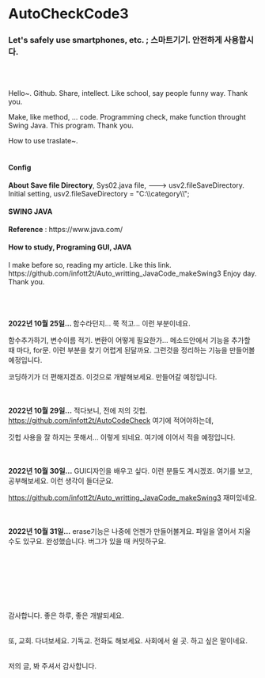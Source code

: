 # AutoCheckCode3

<h3>Let's safely use smartphones, etc. ; 스마트기기. 안전하게 사용합시다.</h3><br/><br/>


Hello~. Github. Share, intellect. Like school, say people funny way. Thank you.

Make, like method, ... code. Programming check, make function throught Swing Java. This program. Thank you.

How to use traslate~.<br/><br/>


<h4>Config</h4> <b>About Save file Directory</b>, Sys02.java file, ---> usv2.fileSaveDirectory. Initial setting,  usv2.fileSaveDirectory = "C:\\category\\";

<h4>SWING JAVA</h4> <b>Reference</b> : https://www.java.com/  

<h4>How to study, Programing GUI, JAVA</h4> I make before so, reading my article. Like this link. https://github.com/infott2t/Auto_writting_JavaCode_makeSwing3 Enjoy day. Thank you.
<br/><br/><br/><br/>

<b>2022년 10월 25일... </b>함수라던지... 쭉 적고... 이런 부분이네요.

함수추가하기, 변수이름 적기. 변환이 어떻게 필요한가... 메소드안에서 기능을 추가할 때 마다, for문. 이런 부분을 찾기 어렵게 된달까요. 그런것을 정리하는 기능을 만들어볼 예정입니다.

코딩하기가 더 편해지겠죠. 이것으로 개발해보세요. 만들어갈 예정입니다.  
<br/><br/>

<b>2022년 10월 29일...</b> 적다보니, 전에 저의 깃헙.  https://github.com/infott2t/AutoCodeCheck 여기에 적어야하는데, 
                                           
깃헙 사용을 잘 하지는 못해서... 이렇게 되네요. 여기에 이어서 적을 예정입니다.
<br/><br/><br/>

<b>2022년 10월 30일...</b> GUI디자인을 배우고 싶다. 이런 분들도 계시겠죠. 여기를 보고, 공부해보세요. 이런 생각이 들더군요.

https://github.com/infott2t/Auto_writting_JavaCode_makeSwing3 재미있네요. 
<br/><br/><br/>

<b>2022년 10월 31일...</b> erase기능은 나중에 언젠가 만들어볼게요. 파일을 열어서 지울 수도 있구요. 완성했습니다. 버그가 있을 때 커밋하구요.

<br/><br/><br/><br/><br/><br/>

감사합니다. 좋은 하루, 좋은 개발되세요.<br/><br/>

또, 교회. 다녀보세요. 기독교. 전화도 해보세요. 사회에서 쉴 곳. 하고 싶은 말이네요.<br/><br/>

저의 글, 봐 주셔서 감사합니다.
